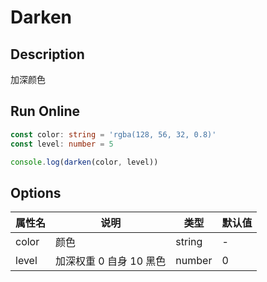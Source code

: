 # Darken

## Description
加深颜色

## Run Online

<RunCode :dependency="`
function isColor(color: string, type: 'HEX' | 'RGB' | 'RGBA'): boolean {
  const typeMap = {
    HEX: /^#([0-9a-fA-F]{6}|[0-9a-fA-F]{3})\$/g,
    RGB: /^[rR][gG][bB][\\(]([\\s]*(2[0-4][0-9]|25[0-5]|[01]?[0-9][0-9]?)[\\s]*,[\\s]*){2}([\\s]*(2[0-4][0-9]|25[0-5]|[01]?[0-9][0-9]?)[\\s]*){1}[\\)]\$/g,
    RGBA: /^[rR][gG][bB][aA][\\(]([\\s]*(2[0-4][0-9]|25[0-5]|[01]?[0-9][0-9]?)[\\s]*,[\\s]*){3}[\\s]*(1|1.0|0|0.[0-9])[\\s]*[\\)]{1}\$/g,
  }
  return typeMap[type].test(color)
}
const hexToRgba = (hex: string): string => {
  if (!isColor(hex, 'HEX'))
    return ''
  const getSingle = (start: number, end: number) => parseInt(\`0x\${hex.slice(start, end)}\${hex.slice(start, end)}\`)
  const getDouble = (start: number, end: number) => parseInt(\`0x\${hex.slice(start, end)}\`)
  const hexMap: {
    [key: number]: string
  } = {
    4: \`rgb(\${getSingle(1, 2)}, \${getSingle(2, 3)}, \${getSingle(3, 4)})\`,
    5: \`rgba(\${getSingle(1, 2)}, \${getSingle(2, 3)}, \${getSingle(3, 4)}, \${Math.round(getDouble(4, 5) / 255 * 100) / 100})\`,
    7: \`rgb(\${getDouble(1, 3)}, \${getDouble(3, 5)}, \${getDouble(5, 7)})\`,
    9: \`rgba(\${getDouble(1, 3)}, \${getDouble(3, 5)}, \${getDouble(5, 7)}, \${Math.round(getDouble(7, 9) / 255 * 100) / 100})\`,
  }
  return hexMap[hex.length] || ''
}
const rgbaToHex = (rgba: string): string => {
  if (!isColor(rgba, 'RGB') && !isColor(rgba, 'RGBA'))
    return ''
  const rgbaValue = rgba.replace('rgba(', '').replace('rgb(', '').replace(')', '')
  const [r, g, b, a] = rgbaValue.split(',').map(m => +m)
  if (r >= 0 && r <= 255 && g >= 0 && g <= 255 && b >= 0 && b <= 255)
    return \`#\${((1 << 24) + (r << 16) + (g << 8) + b).toString(16).slice(1)}\${(a || a === 0) ? (a * 255 | 1 << 8).toString(16).slice(1) : ''}\`
  return ''
}
function darken(color: string, level: number = 0): string {
  if (!isColor(color, 'HEX') && !isColor(color, 'RGB') && !isColor(color, 'RGBA'))
    return ''
  let rgbaColor: string = ''
  let rgba: number[] = []
  let type: 'HEX' | 'RGB' | 'RGBA' = 'RGBA'
  if (isColor(color, 'HEX')) {
    rgbaColor = hexToRgba(color)
    type = 'HEX'
  }
  else {
    rgbaColor = color
    type = isColor(color, 'RGBA') ? 'RGBA' : 'RGB'
  }
  const rgbaValue = rgbaColor.replace('rgba(', '').replace('rgb(', '').replace(')', '')
  rgba = rgbaValue.split(',').map(m => +m)
  for (let i = 0; i < 3; i++) rgba[i] = Math.floor(rgba[i] * (10 - level) / 10)
  const typeMap = {
    HEX: '',
    RGB: \`rgb(\${rgba.join(', ')})\`,
    RGBA: \`rgba(\${rgba.join(', ')})\`,
  }
  const darkenColor = typeMap[type]
  return darkenColor || rgbaToHex(darkenColor)
}`">

```ts
const color: string = 'rgba(128, 56, 32, 0.8)'
const level: number = 5

console.log(darken(color, level))
```

</RunCode>

## Options

<div class="utils-table">

| 属性名 | 说明 | 类型 | 默认值 |
| --- | --- | --- | --- |
| color | 颜色 | string | - |
| level | 加深权重 0 自身 10 黑色 | number | 0 |

</div>